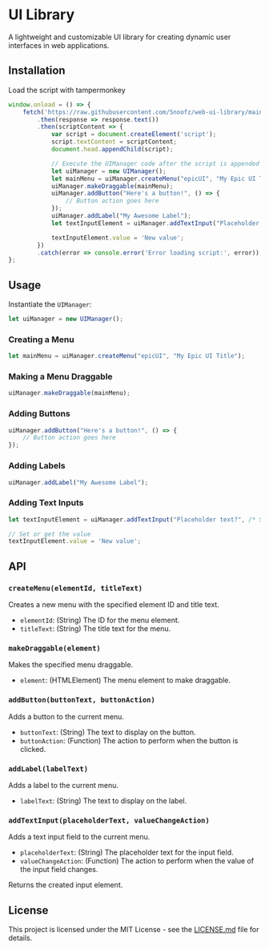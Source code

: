 # UI Library

A lightweight and customizable UI library for creating dynamic user interfaces in web applications.

## Installation

Load the script with tampermonkey

```js
window.onload = () => {
    fetch('https://raw.githubusercontent.com/Snoofz/web-ui-library/main/ui.js')
        .then(response => response.text())
        .then(scriptContent => {
            var script = document.createElement('script');
            script.textContent = scriptContent;
            document.head.appendChild(script);

            // Execute the UIManager code after the script is appended
            let uiManager = new UIManager();
            let mainMenu = uiManager.createMenu("epicUI", "My Epic UI Title");
            uiManager.makeDraggable(mainMenu);
            uiManager.addButton("Here's a button!", () => {
                // Button action goes here
            });
            uiManager.addLabel("My Awesome Label");
            let textInputElement = uiManager.addTextInput("Placeholder text?", /* Some value here */ 10);

            textInputElement.value = 'New value';
        })
        .catch(error => console.error('Error loading script:', error));
};

```
## Usage

Instantiate the `UIManager`:

```javascript
let uiManager = new UIManager();
```

### Creating a Menu

```javascript
let mainMenu = uiManager.createMenu("epicUI", "My Epic UI Title");
```

### Making a Menu Draggable

```javascript
uiManager.makeDraggable(mainMenu);
```

### Adding Buttons

```javascript
uiManager.addButton("Here's a button!", () => {
    // Button action goes here
});
```

### Adding Labels

```javascript
uiManager.addLabel("My Awesome Label");
```

### Adding Text Inputs

```javascript
let textInputElement = uiManager.addTextInput("Placeholder text?", /* Some value here */ 10);

// Set or get the value
textInputElement.value = 'New value';
```

## API

### `createMenu(elementId, titleText)`

Creates a new menu with the specified element ID and title text.

- `elementId`: (String) The ID for the menu element.
- `titleText`: (String) The title text for the menu.

### `makeDraggable(element)`

Makes the specified menu draggable.

- `element`: (HTMLElement) The menu element to make draggable.

### `addButton(buttonText, buttonAction)`

Adds a button to the current menu.

- `buttonText`: (String) The text to display on the button.
- `buttonAction`: (Function) The action to perform when the button is clicked.

### `addLabel(labelText)`

Adds a label to the current menu.

- `labelText`: (String) The text to display on the label.

### `addTextInput(placeholderText, valueChangeAction)`

Adds a text input field to the current menu.

- `placeholderText`: (String) The placeholder text for the input field.
- `valueChangeAction`: (Function) The action to perform when the value of the input field changes.

Returns the created input element.

## License

This project is licensed under the MIT License - see the [LICENSE.md](LICENSE.md) file for details.
